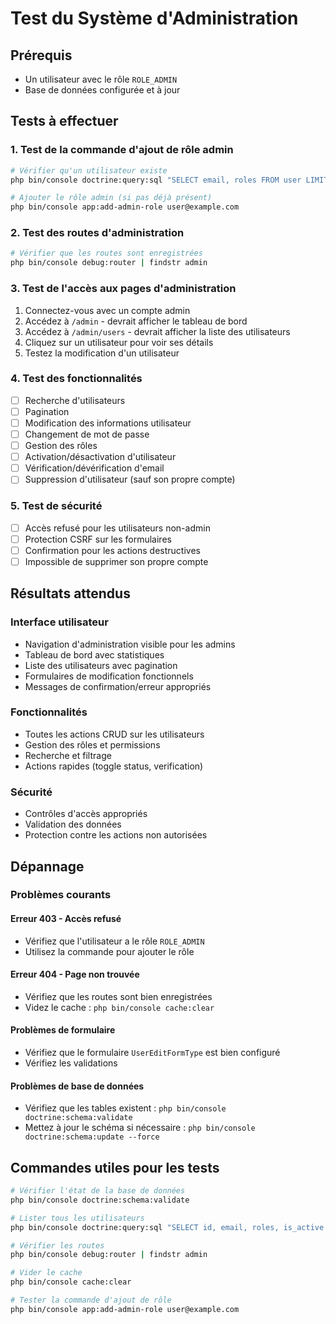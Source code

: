 # Test du Système d'Administration

## Prérequis
- Un utilisateur avec le rôle `ROLE_ADMIN`
- Base de données configurée et à jour

## Tests à effectuer

### 1. Test de la commande d'ajout de rôle admin
```bash
# Vérifier qu'un utilisateur existe
php bin/console doctrine:query:sql "SELECT email, roles FROM user LIMIT 1"

# Ajouter le rôle admin (si pas déjà présent)
php bin/console app:add-admin-role user@example.com
```

### 2. Test des routes d'administration
```bash
# Vérifier que les routes sont enregistrées
php bin/console debug:router | findstr admin
```

### 3. Test de l'accès aux pages d'administration
1. Connectez-vous avec un compte admin
2. Accédez à `/admin` - devrait afficher le tableau de bord
3. Accédez à `/admin/users` - devrait afficher la liste des utilisateurs
4. Cliquez sur un utilisateur pour voir ses détails
5. Testez la modification d'un utilisateur

### 4. Test des fonctionnalités
- [ ] Recherche d'utilisateurs
- [ ] Pagination
- [ ] Modification des informations utilisateur
- [ ] Changement de mot de passe
- [ ] Gestion des rôles
- [ ] Activation/désactivation d'utilisateur
- [ ] Vérification/dévérification d'email
- [ ] Suppression d'utilisateur (sauf son propre compte)

### 5. Test de sécurité
- [ ] Accès refusé pour les utilisateurs non-admin
- [ ] Protection CSRF sur les formulaires
- [ ] Confirmation pour les actions destructives
- [ ] Impossible de supprimer son propre compte

## Résultats attendus

### Interface utilisateur
- Navigation d'administration visible pour les admins
- Tableau de bord avec statistiques
- Liste des utilisateurs avec pagination
- Formulaires de modification fonctionnels
- Messages de confirmation/erreur appropriés

### Fonctionnalités
- Toutes les actions CRUD sur les utilisateurs
- Gestion des rôles et permissions
- Recherche et filtrage
- Actions rapides (toggle status, verification)

### Sécurité
- Contrôles d'accès appropriés
- Validation des données
- Protection contre les actions non autorisées

## Dépannage

### Problèmes courants

#### Erreur 403 - Accès refusé
- Vérifiez que l'utilisateur a le rôle `ROLE_ADMIN`
- Utilisez la commande pour ajouter le rôle

#### Erreur 404 - Page non trouvée
- Vérifiez que les routes sont bien enregistrées
- Videz le cache : `php bin/console cache:clear`

#### Problèmes de formulaire
- Vérifiez que le formulaire `UserEditFormType` est bien configuré
- Vérifiez les validations

#### Problèmes de base de données
- Vérifiez que les tables existent : `php bin/console doctrine:schema:validate`
- Mettez à jour le schéma si nécessaire : `php bin/console doctrine:schema:update --force`

## Commandes utiles pour les tests

```bash
# Vérifier l'état de la base de données
php bin/console doctrine:schema:validate

# Lister tous les utilisateurs
php bin/console doctrine:query:sql "SELECT id, email, roles, is_active FROM user"

# Vérifier les routes
php bin/console debug:router | findstr admin

# Vider le cache
php bin/console cache:clear

# Tester la commande d'ajout de rôle
php bin/console app:add-admin-role user@example.com
```
